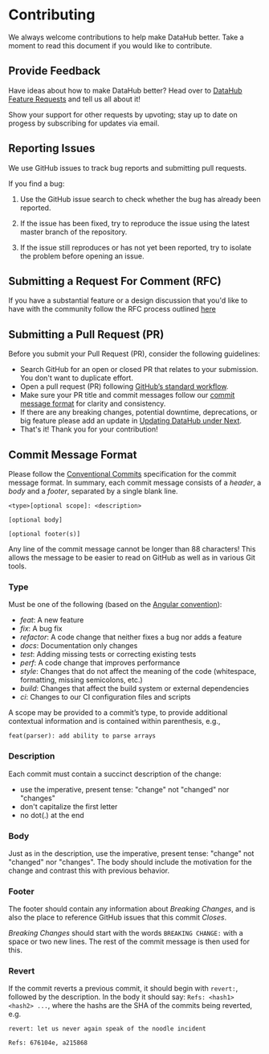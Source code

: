# Contributing

We always welcome contributions to help make DataHub better. Take a moment to read this document if you would like to contribute.

## Provide Feedback

Have ideas about how to make DataHub better? Head over to [DataHub Feature Requests](https://feature-requests.datahubproject.io/) and tell us all about it!

Show your support for other requests by upvoting; stay up to date on progess by subscribing for updates via email.

## Reporting Issues

We use GitHub issues to track bug reports and submitting pull requests.

If you find a bug:

1. Use the GitHub issue search to check whether the bug has already been reported.

1. If the issue has been fixed, try to reproduce the issue using the latest master branch of the repository.

1. If the issue still reproduces or has not yet been reported, try to isolate the problem before opening an issue.

## Submitting a Request For Comment (RFC)

If you have a substantial feature or a design discussion that you'd like to have with the community follow the RFC process outlined [here](./rfc.md)

## Submitting a Pull Request (PR)

Before you submit your Pull Request (PR), consider the following guidelines:

- Search GitHub for an open or closed PR that relates to your submission. You don't want to duplicate effort.
- Open a pull request (PR) following [GitHub’s standard workflow](https://help.github.com/en/github/collaborating-with-issues-and-pull-requests/creating-a-pull-request-from-a-fork).
- Make sure your PR title and commit messages follow our [commit message format](#commit-message-format) for clarity and consistency.
- If there are any breaking changes, potential downtime, deprecations, or big feature please add an update in [Updating DataHub under Next](how/updating-datahub.md).
- That's it! Thank you for your contribution!

## Commit Message Format

Please follow the [Conventional Commits](https://www.conventionalcommits.org/) specification for the commit message format. In summary, each commit message consists of a _header_, a _body_ and a _footer_, separated by a single blank line.

```
<type>[optional scope]: <description>

[optional body]

[optional footer(s)]
```

Any line of the commit message cannot be longer than 88 characters! This allows the message to be easier to read on GitHub as well as in various Git tools.

### Type

Must be one of the following (based on the [Angular convention](https://github.com/angular/angular/blob/22b96b9/CONTRIBUTING.md#-commit-message-guidelines)):

- _feat_: A new feature
- _fix_: A bug fix
- _refactor_: A code change that neither fixes a bug nor adds a feature
- _docs_: Documentation only changes
- _test_: Adding missing tests or correcting existing tests
- _perf_: A code change that improves performance
- _style_: Changes that do not affect the meaning of the code (whitespace, formatting, missing semicolons, etc.)
- _build_: Changes that affect the build system or external dependencies
- _ci_: Changes to our CI configuration files and scripts

A scope may be provided to a commit’s type, to provide additional contextual information and is contained within parenthesis, e.g.,

```
feat(parser): add ability to parse arrays
```

### Description

Each commit must contain a succinct description of the change:

- use the imperative, present tense: "change" not "changed" nor "changes"
- don't capitalize the first letter
- no dot(.) at the end

### Body

Just as in the description, use the imperative, present tense: "change" not "changed" nor "changes". The body should include the motivation for the change and contrast this with previous behavior.

### Footer

The footer should contain any information about _Breaking Changes_, and is also the place to reference GitHub issues that this commit _Closes_.

_Breaking Changes_ should start with the words `BREAKING CHANGE:` with a space or two new lines. The rest of the commit message is then used for this.

### Revert

If the commit reverts a previous commit, it should begin with `revert:`, followed by the description. In the body it should say: `Refs: <hash1> <hash2> ...`, where the hashs are the SHA of the commits being reverted, e.g.

```
revert: let us never again speak of the noodle incident

Refs: 676104e, a215868
```
